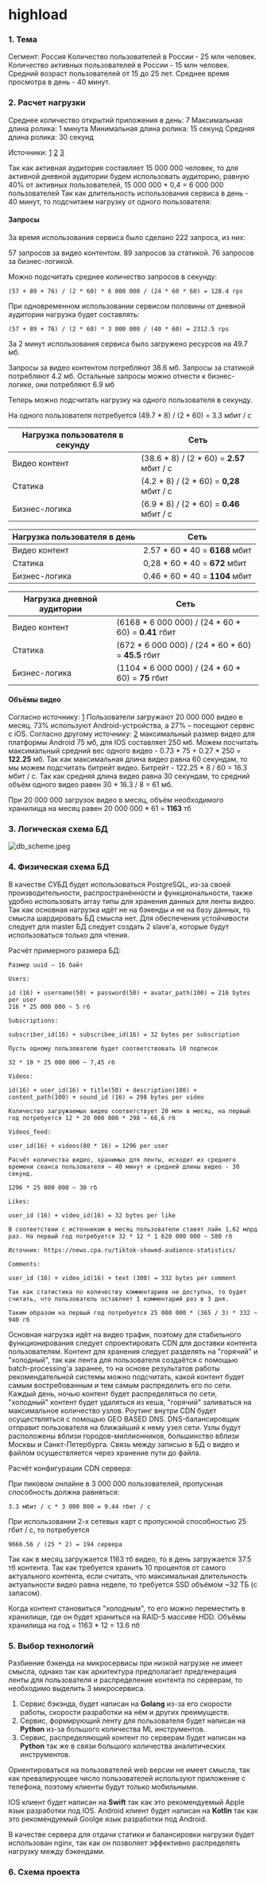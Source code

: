 # highload

### 1. Тема

Сегмент: Россия Количество пользователей в России - 25 млн человек. Количество активных пользователей в России - 15 млн
человек. Средний возраст пользователей от 15 до 25 лет. Среднее время просмотра в день - 40 минут.

### 2. Расчет нагрузки

Среднее количество открытий приложения в день: 7 Максимальная длина ролика: 1 минута Минимальная длина ролика: 15 секунд
Средняя длина ролика: 30 секунд

Источники:
[1](https://news.cpa.ru/tiktok-showed-audience-statistics/)
[2](https://tiktokit.ru/razreshenie-video-dlya-tik-tok/)
[3](https://tiktok-wiki.com/statistika-tik-tok.html/)

Так как активная аудитория составляет 15 000 000 человек, то для активной дневной аудитории будем использовать аудиторию, равную 40% от активных пользователей, 15 000 000 * 0,4 = 6 000 000 пользователей
Так как длительность использования сервиса в день - 40 минут, то подсчитаем нагрузку от одного пользователя:
#### Запросы

За время использования сервиса было сделано 222 запроса, из них:

57 запросов за видео контентом. 
89 запросов за статикой. 
76 запросов за бизнес-логикой.

Можно подсчитать среднее количество запросов в секунду:

```
(57 + 89 + 76) / (2 * 60) * 6 000 000 / (24 * 60 * 60) = 128.4 rps
```

При одновременном использовании сервисом половины от дневной аудитории нагрузка будет составлять:
```
(57 + 89 + 76) / (2 * 60) * 3 000 000 / (40 * 60) = 2312.5 rps
```

За 2 минут использования сервиса было загружено ресурсов на 49.7 мб.

Запросы за видео контентом потребляют 38.6 мб. Запросы за статикой потребляют 4.2 мб. Остальные запросы можно отнести к
бизнес-логике, они потребляют 6.9 мб

Теперь можно подсчитать нагрузку на одного пользователя в секунду.

На одного пользователя потребуется (49.7 * 8) / (2 * 60) = 3.3 мбит / с

Нагрузка пользователя в секунду | Сеть 
--- | ---
Видео контент | (38.6 * 8) / (2 * 60) = **2.57** мбит / с 
Статика | (4.2 * 8) / (2 * 60) = **0,28** мбит / с 
Бизнес-логика | (6.9 * 8) / (2 * 60) = **0.46** мбит / с

Нагрузка пользователя в день | Сеть 
--- | --- 
Видео контент | 2.57 * 60 * 40 = **6168** мбит
Статика | 0,28 * 60 * 40 = **672** мбит
Бизнес-логика | 0.46 * 60 * 40 = **1104** мбит

Нагрузка дневной аудитории | Сеть 
--- | ---
Видео контент | (6168 * 6 000 000) / (24 * 60 * 60)  = **0.41** гбит
Статика | (672 * 6 000 000) / (24 * 60 * 60) = **45.5** гбит
Бизнес-логика | (1104 * 6 000 000) / (24 * 60 * 60) = **75** гбит 

#### Объёмы видео

Согласно источнику: [1](https://news.cpa.ru/tiktok-showed-audience-statistics/)
Пользователи загружают 20 000 000 видео в месяц. 73% используют Android-устройства, а 27% – посещают сервис с iOS.
Согласно другому источнику: [2](https://tiktokit.ru/razreshenie-video-dlya-tik-tok/) максимальный размер видео для
платформы Android 75 мб, для IOS составляет 250 мб. Можем посчитать максимальный средний вес одного видео - 0.73 * 75 +
0.27 * 250 = **122.25** мб. Так как максимальная длина видео равна 60 секундам, то мы можем подсчитать битрейт видео.
Битрейт - 122.25 * 8 / 60 = 16.3 мбит / с. Так как средняя длина видео равна 30 секундам, то средний объём одного видео
равен 30 * 16.3 / 8 = 61 мб.

При 20 000 000 загрузок видео в месяц, объём необходимого хранилища на месяц равен 20 000 000 * 61 = **1163** тб

### 3. Логическая схема БД

![db_scheme.jpeg](db_scheme.jpeg)

### 4. Физическая схема БД

В качестве СУБД будет использоваться PostgreSQL, из-за своей производительности, распространённости и функциональности, также удобно использовать array типы для хранения данных для ленты видео.
Так как основная нагрузка идёт не на бэкенды и не на базу данных, то смысла шардировать БД смысла нет. Для обеспечения устойчивости следует для master БД следует создать 2 slave'а, которые будут использоваться только для чтения.

Расчёт примерного размера БД:

```
Размер uuid – 16 байт

Users:

id (16) + username(50) + password(50) + avatar_path(100) = 216 bytes per user
216 * 25 000 000 ~ 5 гб

Subscriptions:

subscriber_id(16) + subscribee_id(16) = 32 bytes per subscription

Пусть одному пользователю будет соответствовать 10 подписок

32 * 10 * 25 000 000 ~ 7,45 гб

Videos:

id(16) + user_id(16) + title(50) + description(100) + content_path(100) + sound_id (16) = 298 bytes per video

Количество загружаемых видео соответствует 20 млн в месяц, на первый год потребуется 12 * 20 000 000 * 298 ~ 66,6 гб

Videos_feed:

user_id(16) + videos(80 * 16) = 1296 per user

Расчёт количества видео, хранимых для ленты, исходит из среднего времени сеанса пользователя – 40 минут и средней длины видео - 30 секунд.

1296 * 25 000 000 ~ 30 гб

Likes:

user_id (16) + video_id(16) = 32 bytes per like

В соответствии с источником в месяц пользователи ставят лайк 1,62 млрд раз. На первый год потребуется 32 * 12 * 1 620 000 000 ~ 580 гб

Источник: https://news.cpa.ru/tiktok-showed-audience-statistics/

Comments:

user_id (16) + video_id(16) + text (300) = 332 bytes per comment

Так как статистика по количеству комментариев не доступна, то будет считать, что пользователь оставляет 1 комментарий раз в 3 дня.

Таким образом на первый год потребуется 25 000 000 * (365 / 3) * 332 ~ 940 гб
```

Основная нагрузка идёт на видео трафик, поэтому для стабильного функционирования следует спроектировать CDN для доставки контента пользователям.
Контент для хранения следует разделять на "горячий" и "холодный", так как лента для пользователя создаётся с помощью batch-processing'а заранее, 
то на основе результатов работы рекомендательной системы можно подсчитать, какой контент будет самым востребованным и тем самым распределить его по сети.
Каждый день, ночью контент будет распределяться по сети, "холодный" контент будет удаляться из кеша, "горячий" заливаться на максимальное количество узлов.
Роутинг внутри CDN будет осуществляться с помощью GEO BASED DNS. DNS-балансировщик отправит пользователя на ближайший к нему узел сети. 
Узлы будут расположены вблизи городов-миллионников, большинство вблизи Москвы и Санкт-Петербурга.
Связь между записью в БД о видео и файлом осуществляется через хранение пути до файла.

Расчёт конфигурации CDN сервера:

При пиковом онлайне в 3 000 000 пользователей, пропускная способность должна равняться:

```
3.3 мбит / с * 3 000 000 = 9.44 тбит / c
```

При использовании 2-х сетевых карт с пропускной способностью 25 гбит / c, то потребуется

```
9666.56 / (25 * 2) = 194 сервера
```

Так как в месяц загружается 1163 тб видео, то в день загружается 37.5 тб контента.
Так как требуется хранить 10 процентов от самого актуального контента, если считать, что максимальная длительность актуальности видео равна неделе, то требуется SSD объёмом ~32 ТБ (с запасом).  

Когда контент становиться "холодным", то его можно переместить в хранилище, где он будет храниться на RAID-5 массиве HDD.
Объёмы хранилища на год = 1163 * 12 = 13.6 пб

### 5. Выбор технологий

Разбиение бэкенда на микросервисы при низкой нагрузке не имеет смысла, однако так как архитектура предполагает предгенерация ленты для пользователя и распределение контента по серверам, то необходимо выделить 3 микросервиса.
1. Сервис бэкэнда, будет написан на **Golang** из-за его скорости работы, скорости разработки на нём и других преимуществ.
2. Сервис, формирующий ленту для пользователя будет написан на **Python** из-за большого количества ML инструментов.
3. Сервис, распределяющий контент по серверам будет написан на **Python** так же в связи большого количества аналитических инструментов.

Ориентироваться на пользователей web версии не имеет смысла, так как превалирующее число пользователей используют приложение с телефона, поэтому клиенты будут только мобильными.

IOS клиент будет написан на **Swift** так как это рекомендуемый Apple язык разработки под IOS.
Android клиент будет написан на **Kotlin** так как это рекомендуемый Goolge язык разработки под Android.

В качестве сервера для отдачи статики и балансировки нагрузки будет использован nginx, так как он позволяет эффективно распределять нагрузку между бэкендами. 

### 6. Схема проекта

